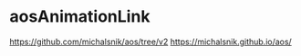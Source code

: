 # aosAnimationLink
https://github.com/michalsnik/aos/tree/v2       https://michalsnik.github.io/aos/
